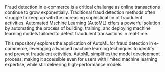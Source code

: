 Fraud detection in e-commerce is a critical challenge as online transactions continue to grow exponentially. Traditional fraud detection methods often struggle to keep up with the increasing sophistication of fraudulent activities. Automated Machine Learning (AutoML) offers a powerful solution by automating the process of building, training, and deploying machine learning models tailored to detect fraudulent transactions in real-time.

This repository explores the application of AutoML for fraud detection in e-commerce, leveraging advanced machine learning techniques to identify and prevent fraudulent activities. AutoML simplifies the model development process, making it accessible even for users with limited machine learning expertise, while still delivering high-performance models.
